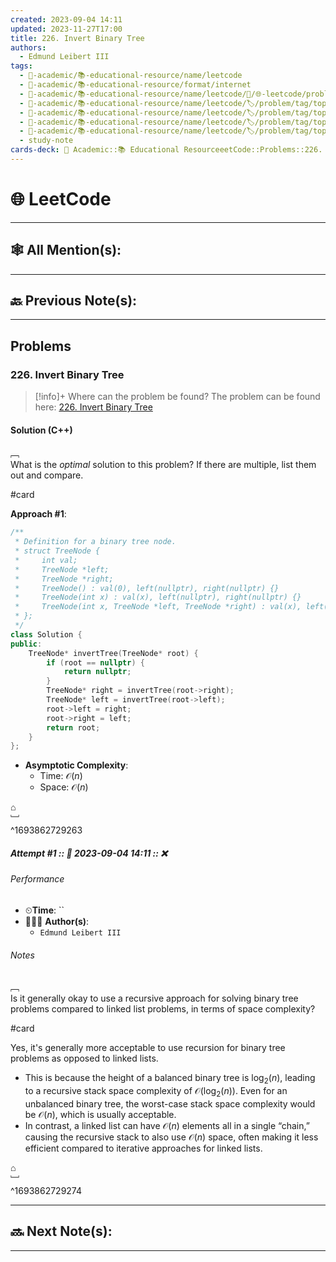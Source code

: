 ```yaml
---
created: 2023-09-04 14:11
updated: 2023-11-27T17:00
title: 226. Invert Binary Tree
authors:
  - Edmund Leibert III
tags:
  - 🔴-academic/📚-educational-resource/name/leetcode
  - 🔴-academic/📚-educational-resource/format/internet
  - 🔴-academic/📚-educational-resource/name/leetcode/🔖/🌐-leetcode/problems/226-invert-binary-tree
  - 🔴-academic/📚-educational-resource/name/leetcode/🏷️/problem/tag/topic/tree
  - 🔴-academic/📚-educational-resource/name/leetcode/🏷️/problem/tag/topic/depth-first-search
  - 🔴-academic/📚-educational-resource/name/leetcode/🏷️/problem/tag/topic/breadth-first-search
  - 🔴-academic/📚-educational-resource/name/leetcode/🏷️/problem/tag/topic/binary-tree
  - study-note
cards-deck: 🔴 Academic::📚 Educational ResourceeetCode::Problems::226. Invert Binary Tree
---
```


#  🌐 LeetCode

---

## 🕸️ All Mention(s): 

---

## 🔙 Previous Note(s):

---

##  Problems

### 226. Invert Binary Tree

> [!info]+ Where can the problem be found?
> The problem can be found here: [226. Invert Binary Tree](https://leetcode.com/problems/invert-binary-tree/)

#### Solution (C++)

﹇<br>
What is the _optimal_ solution to this problem? If there are multiple, list them out and compare.

#card 

**Approach #1**:

```cpp
/**
 * Definition for a binary tree node.
 * struct TreeNode {
 *     int val;
 *     TreeNode *left;
 *     TreeNode *right;
 *     TreeNode() : val(0), left(nullptr), right(nullptr) {}
 *     TreeNode(int x) : val(x), left(nullptr), right(nullptr) {}
 *     TreeNode(int x, TreeNode *left, TreeNode *right) : val(x), left(left), right(right) {}
 * };
 */
class Solution {
public:
    TreeNode* invertTree(TreeNode* root) {
        if (root == nullptr) {
            return nullptr;
        }
        TreeNode* right = invertTree(root->right);
        TreeNode* left = invertTree(root->left);
        root->left = right;
        root->right = left;
        return root;
    }
};
```

- **Asymptotic Complexity**:
	- Time: $\mathcal{O}(n)$
	- Space: $\mathcal{O}(n)$

⌂
<br>﹈<br>^1693862729263


##### Attempt #1 :: 📆 2023-09-04 14:11 :: ❌

###### Performance

- ⏲**Time**: ``
- 🧔🏽‍♂️ **Author(s)**: 
	- `Edmund Leibert III`

###### Notes


﹇<br>
Is it generally okay to use a recursive approach for solving binary tree problems compared to linked list problems, in terms of space complexity?

#card

Yes, it's generally more acceptable to use recursion for binary tree problems as opposed to linked lists. 
- This is because the height of a balanced binary tree is $\log_{2}(n)$, leading to a recursive stack space complexity of $\mathcal{O}(\log_{2}(n))$. Even for an unbalanced binary tree, the worst-case stack space complexity would be $\mathcal{O}(n)$, which is usually acceptable. 
- In contrast, a linked list can have $\mathcal{O}(n)$ elements all in a single “chain,” causing the recursive stack to also use $\mathcal{O}(n)$ space, often making it less efficient compared to iterative approaches for linked lists.

⌂
<br>﹈<br>^1693862729274


---

## 🔜 Next Note(s):

---




